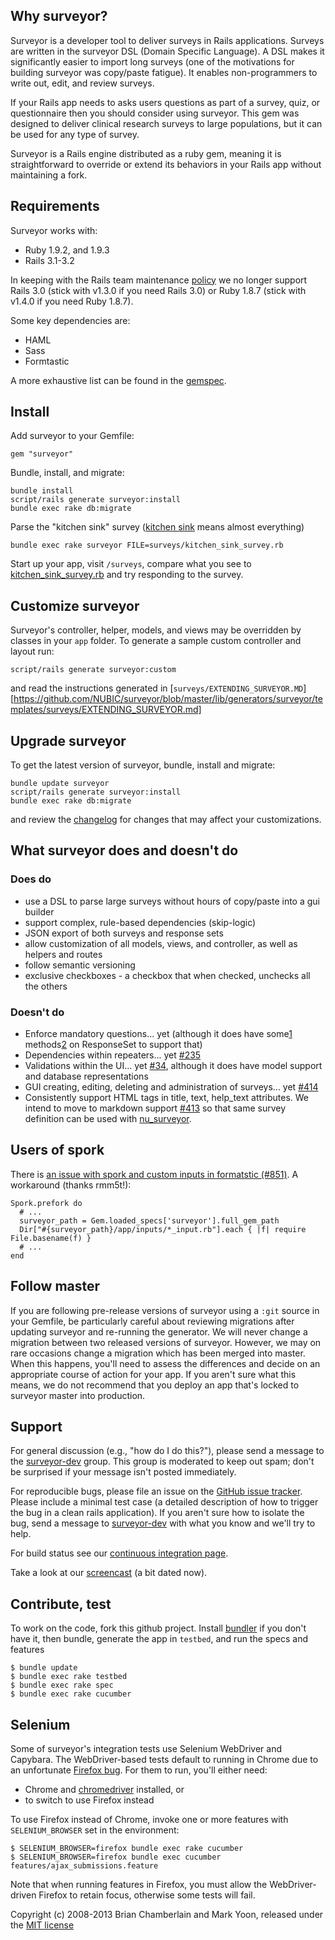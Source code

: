 ## Why surveyor?

Surveyor is a developer tool to deliver surveys in Rails applications.
Surveys are written in the surveyor DSL (Domain Specific
Language). A DSL makes it significantly easier to import long surveys
(one of the motivations for building surveyor was copy/paste fatigue).
It enables non-programmers to write out, edit, and review surveys.

If your Rails app needs to asks users questions as part of a survey, quiz,
or questionnaire then you should consider using surveyor. This gem was
designed to deliver clinical research surveys to large populations,
but it can be used for any type of survey.

Surveyor is a Rails engine distributed as a ruby gem, meaning it is
straightforward to override or extend its behaviors in your Rails app
without maintaining a fork.

## Requirements

Surveyor works with:

* Ruby 1.9.2, and 1.9.3
* Rails 3.1-3.2

In keeping with the Rails team maintenance [policy] we no longer support Rails 3.0 (stick with v1.3.0 if you need Rails 3.0) or Ruby 1.8.7 (stick with v1.4.0 if you need Ruby 1.8.7).

Some key dependencies are:

* HAML
* Sass
* Formtastic

A more exhaustive list can be found in the [gemspec][].

[gemspec]: https://github.com/NUBIC/surveyor/blob/master/surveyor.gemspec
[policy]: http://weblog.rubyonrails.org/2013/2/24/maintenance-policy-for-ruby-on-rails/

## Install

Add surveyor to your Gemfile:

    gem "surveyor"

Bundle, install, and migrate:

    bundle install
    script/rails generate surveyor:install
    bundle exec rake db:migrate

Parse the "kitchen sink" survey ([kitchen sink](http://en.wiktionary.org/wiki/everything_but_the_kitchen_sink) means almost everything)

    bundle exec rake surveyor FILE=surveys/kitchen_sink_survey.rb

Start up your app, visit `/surveys`, compare what you see to [kitchen\_sink\_survey.rb][kitchensink] and try responding to the survey.

[kitchensink]: http://github.com/NUBIC/surveyor/blob/master/lib/generators/surveyor/templates/surveys/kitchen_sink_survey.rb

## Customize surveyor

Surveyor's controller, helper, models, and views may be overridden by classes in your `app` folder. To generate a sample custom controller and layout run:

    script/rails generate surveyor:custom

and read the instructions generated in [`surveys/EXTENDING_SURVEYOR.MD`][https://github.com/NUBIC/surveyor/blob/master/lib/generators/surveyor/templates/surveys/EXTENDING_SURVEYOR.md]

## Upgrade surveyor

To get the latest version of surveyor, bundle, install and migrate:

    bundle update surveyor
    script/rails generate surveyor:install
    bundle exec rake db:migrate

and review the [changelog][] for changes that may affect your customizations.

[changelog]: https://github.com/NUBIC/surveyor/blob/master/CHANGELOG.md

## What surveyor does and doesn't do

### Does do
* use a DSL to parse large surveys without hours of copy/paste into a gui builder
* support complex, rule-based dependencies (skip-logic)
* JSON export of both surveys and response sets
* allow customization of all models, views, and controller, as well as helpers and routes
* follow semantic versioning
* exclusive checkboxes - a checkbox that when checked, unchecks all the others

### Doesn't do
* Enforce mandatory questions... yet (although it does have some[1] methods[2] on ResponseSet to support that)
* Dependencies within repeaters... yet [#235](http://github.com/NUBIC/surveyor/issues/235)
* Validations within the UI... yet [#34](http://github.com/NUBIC/surveyor/issues/34), although it does have model support and database representations
* GUI creating, editing, deleting and administration of surveys... yet [#414](http://github.com/NUBIC/surveyor/issues/414)
* Consistently support HTML tags in title, text, help_text attributes. We intend to move to markdown support [#413](http://github.com/NUBIC/surveyor/issues/413) so that same survey definition can be used with [nu_surveyor](http://github.com/NUBIC/nu_surveyor).

[1]: http://github.com/NUBIC/surveyor/blob/master/lib/surveyor/models/response_set_methods.rb#L94
[2]: http://github.com/NUBIC/surveyor/blob/master/lib/surveyor/models/response_set_methods.rb#L97


## Users of spork

There is [an issue with spork and custom inputs in formatstic (#851)][851]. A workaround (thanks rmm5t!):

    Spork.prefork do
      # ...
      surveyor_path = Gem.loaded_specs['surveyor'].full_gem_path
      Dir["#{surveyor_path}/app/inputs/*_input.rb"].each { |f| require File.basename(f) }
      # ...
    end

[851]: https://github.com/justinfrench/formtastic/issues/851

## Follow master

If you are following pre-release versions of surveyor using a `:git`
source in your Gemfile, be particularly careful about reviewing migrations after
updating surveyor and re-running the generator. We will never change a migration
between two released versions of surveyor. However, we may on rare occasions
change a migration which has been merged into master. When this happens, you'll
need to assess the differences and decide on an appropriate course of action for
your app. If you aren't sure what this means, we do not recommend that you deploy an app
that's locked to surveyor master into production.

## Support

For general discussion (e.g., "how do I do this?"), please send a message to the
[surveyor-dev][] group. This group is moderated to keep out spam; don't be
surprised if your message isn't posted immediately.

For reproducible bugs, please file an issue on the [GitHub issue tracker][issues].
Please include a minimal test case (a detailed description of
how to trigger the bug in a clean rails application). If you aren't sure how to
isolate the bug, send a message to [surveyor-dev][] with what you know and we'll
try to help.

For build status see our [continuous integration page][ci].

Take a look at our [screencast][] (a bit dated now).

[surveyor-dev]: https://groups.google.com/group/surveyor-dev
[issues]: https://github.com/NUBIC/surveyor/issues
[ci]:https://public-ci.nubic.northwestern.edu/job/surveyor/
[screencast]:http://vimeo.com/7051279

## Contribute, test

To work on the code, fork this github project. Install [bundler][] if
you don't have it, then bundle, generate the app in `testbed`, and run the specs and features

    $ bundle update
    $ bundle exec rake testbed
    $ bundle exec rake spec
    $ bundle exec rake cucumber

[bundler]: http://gembundler.com/

## Selenium

Some of surveyor's integration tests use Selenium WebDriver and Capybara. The
WebDriver-based tests default to running in Chrome due to an unfortunate
[Firefox bug][FF566671]. For them to run, you'll either need:

* Chrome and [chromedriver][] installed, or
* to switch to use Firefox instead

To use Firefox instead of Chrome, invoke one or more features with
`SELENIUM_BROWSER` set in the environment:

    $ SELENIUM_BROWSER=firefox bundle exec rake cucumber
    $ SELENIUM_BROWSER=firefox bundle exec cucumber features/ajax_submissions.feature

Note that when running features in Firefox, you must allow the WebDriver-driven
Firefox to retain focus, otherwise some tests will fail.

[FF566671]: https://bugzilla.mozilla.org/show_bug.cgi?id=566671
[chromedriver]: http://code.google.com/p/selenium/wiki/ChromeDriver

Copyright (c) 2008-2013 Brian Chamberlain and Mark Yoon, released under the [MIT license][mit]

[mit]: https://github.com/NUBIC/surveyor/blob/master/MIT-LICENSE
